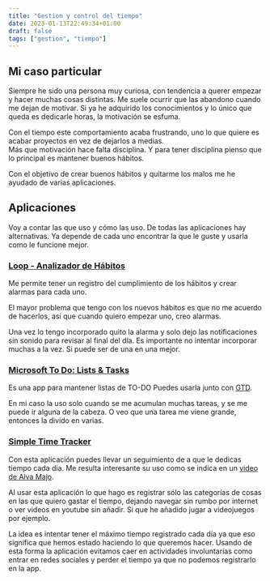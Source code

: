 ```yaml
---
title: "Gestion y control del tiempo"
date: 2023-01-13T22:49:34+01:00
draft: false
tags: ["gestion", "tiempo"]
---
```


## Mi caso particular

Siempre he sido una persona muy curiosa, con tendencia a querer empezar y hacer muchas cosas distintas. Me suele ocurrir que las abandono cuando me dejan de motivar. Si ya he adquirido los conocimientos y lo único que queda es dedicarle horas, la motivación se esfuma.

Con el tiempo este comportamiento acaba frustrando, uno lo que quiere es acabar proyectos en vez de dejarlos a medias.\
Más que motivación hace falta disciplina. Y para tener disciplina pienso que lo principal es mantener buenos hábitos.

Con el objetivo de crear buenos hábitos y quitarme los malos me he ayudado de varias aplicaciones.

## Aplicaciones

Voy a contar las que uso y cómo las uso. De todas las aplicaciones hay alternativas. Ya depende de cada uno encontrar la que le guste y usarla como le funcione mejor.

### [Loop - Analizador de Hábitos](https://play.google.com/store/apps/details?id=org.isoron.uhabits)

Me permite tener un registro del cumplimiento de los hábitos y crear alarmas para cada uno.

El mayor problema que tengo con los nuevos hábitos es que no me acuerdo de hacerlos, así que cuando quiero empezar uno, creo alarmas.

Una vez lo tengo incorporado quito la alarma y solo dejo las notificaciones sin sonido para revisar al final del día.
Es importante no intentar incorporar muchas a la vez. Si puede ser de una en una mejor.

### [Microsoft To Do: Lists & Tasks](https://play.google.com/store/apps/details?id=com.microsoft.todos)

Es una app para mantener listas de TO-DO
Puedes usarla junto con [GTD](https://en.wikipedia.org/wiki/Getting_Things_Done).

En mi caso la uso solo cuando se me acumulan muchas tareas, y se me puede ir alguna de la cabeza. O veo que una tarea me viene grande, entonces la divido en varias.

### [Simple Time Tracker](https://play.google.com/store/apps/details?id=com.razeeman.util.simpletimetracker)

Con esta aplicación puedes llevar un seguimiento de a que le dedicas tiempo cada día.
Me resulta interesante su uso como se indica en un [video de Alva Majo](https://youtu.be/Vx2DOyfQ4-Q?t=121).

Al usar esta aplicación lo que hago es registrar sólo las categorías de cosas en las que quiero gastar el tiempo, dejando navegar sin rumbo por internet o ver videos en youtube sin añadir. Si que he añadido jugar a videojuegos por ejemplo.

La idea es intentar tener el máximo tiempo registrado cada día ya que eso significa que hemos estado haciendo lo que queremos hacer.
Usando de esta forma la aplicación evitamos caer en actividades involuntarias como entrar en redes sociales y perder el tiempo ya que no podemos registrarlo en la app.
